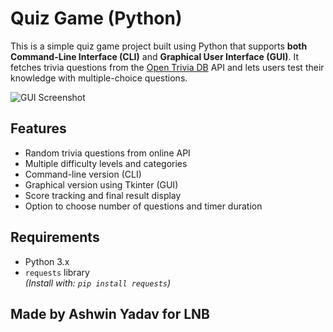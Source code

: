 # Quiz Game (Python)

This is a simple quiz game project built using Python that supports **both Command-Line Interface (CLI)** and **Graphical User Interface (GUI)**.
It fetches trivia questions from the [Open Trivia DB](https://opentdb.com/) API and lets users test their knowledge with multiple-choice questions.

![GUI Screenshot]([https://i.ibb.co/35ZRtrv/quiz-gui.png])

## Features

- Random trivia questions from online API
- Multiple difficulty levels and categories
- Command-line version (CLI)
- Graphical version using Tkinter (GUI)
- Score tracking and final result display
- Option to choose number of questions and timer duration

## Requirements

- Python 3.x  
- `requests` library  
  *(Install with: `pip install requests`)*

## Made by Ashwin Yadav for LNB
